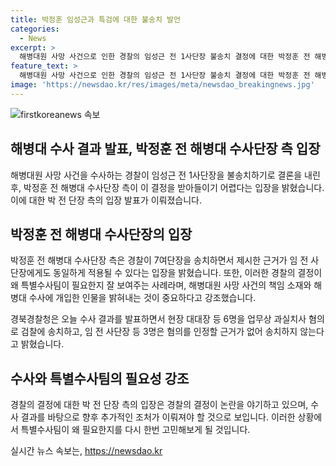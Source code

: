 ```yaml
---
title: 박정훈 임성근과 특검에 대한 불송치 발언
categories:
  - News
excerpt: >
  해병대원 사망 사건으로 인한 경찰의 임성근 전 1사단장 불송치 결정에 대한 박정훈 전 해병대 수사단장의 비판 속에서, 박 전 단장은 경찰의 결정을 받아들이기 어렵다고 언급하며 특검의 필요성을 강조했습니다. 경북경찰청은 수사 결과를 발표하면서 현장 대대장 등 6명을 업무상 과실치사 혐의로 검찰에 송치하고, 임 전 사단장 등 3명은 혐의를 인정할 근거가 없어 송치하지 않겠다고 밝혔습니다.
feature_text: >
  해병대원 사망 사건으로 인한 경찰의 임성근 전 1사단장 불송치 결정에 대한 박정훈 전 해병대 수사단장의 비판 속에서, 박 전 단장은 경찰의 결정을 받아들이기 어렵다고 언급하며 특검의 필요성을 강조했습니다. 경북경찰청은 수사 결과를 발표하면서 현장 대대장 등 6명을 업무상 과실치사 혐의로 검찰에 송치하고, 임 전 사단장 등 3명은 혐의를 인정할 근거가 없어 송치하지 않겠다고 밝혔습니다.
image: 'https://newsdao.kr/res/images/meta/newsdao_breakingnews.jpg'
---
```


<p><img src="https://newsdao.kr/res/images/meta/newsdao_breakingnews.jpg" alt="firstkoreanews 속보" /></p>

<h2>해병대 수사 결과 발표, 박정훈 전 해병대 수사단장 측 입장</h2>

<p data-ke-size="size16">해병대원 사망 사건을 수사하는 경찰이 임성근 전 1사단장을 불송치하기로 결론을 내린 후, 박정훈 전 해병대 수사단장 측이 이 결정을 받아들이기 어렵다는 입장을 밝혔습니다. 이에 대한 박 전 단장 측의 입장 발표가 이뤄졌습니다. </p>

<h2>박정훈 전 해병대 수사단장의 입장</h2>

<p data-ke-size="size16">박정훈 전 해병대 수사단장 측은 경찰이 7여단장을 송치하면서 제시한 근거가 임 전 사단장에게도 동일하게 적용될 수 있다는 입장을 밝혔습니다. 또한, 이러한 경찰의 결정이 왜 특별수사팀이 필요한지 잘 보여주는 사례라며, 해병대원 사망 사건의 책임 소재와 해병대 수사에 개입한 인물을 밝혀내는 것이 중요하다고 강조했습니다.</p>

<p data-ke-size="size16">경북경찰청은 오늘 수사 결과를 발표하면서 현장 대대장 등 6명을 업무상 과실치사 혐의로 검찰에 송치하고, 임 전 사단장 등 3명은 혐의를 인정할 근거가 없어 송치하지 않는다고 밝혔습니다.</p>

<h2>수사와 특별수사팀의 필요성 강조</h2>

<p data-ke-size="size16">경찰의 결정에 대한 박 전 단장 측의 입장은 경찰의 결정이 논란을 야기하고 있으며, 수사 결과를 바탕으로 향후 추가적인 조처가 이뤄져야 할 것으로 보입니다. 이러한 상황에서 특별수사팀이 왜 필요한지를 다시 한번 고민해보게 될 것입니다.</p>
실시간 뉴스 속보는, <a href="https://newsdao.kr" rel="dofollow">https://newsdao.kr</a>


